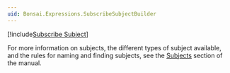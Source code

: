 ```yaml
---
uid: Bonsai.Expressions.SubscribeSubjectBuilder
---
```


[!include[Subscribe Subject](~/articles/subject-subscribe.md)]

For more information on subjects, the different types of subject available, and the rules for naming and finding subjects, see the [Subjects](xref:subjects) section of the manual.